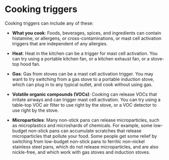 [//]: # (
source: gpt-3 + jph editing
tags: triggers
)

# Cooking triggers

Cooking triggers can include any of these:

* **What you cook**: Foods, beverages, spices, and ingredients can contain histamine, or allergens, or cross-contaminations, or mast cell activation triggers that are independent of any allergies.

* **Heat**: Heat in the kitchen can be a trigger for mast cell activation. You can try using a portable kitchen fan, or a kitchen exhaust fan, or a stove-top hood fan.

* **Gas**: Gas from stoves can be a mast cell activation trigger. You may want to try switching from a gas stove to a portable induction stove, which can plug in to any typical outlet, and cook without using gas.
 
* **Volatile organic compounds (VOCs)**: Cooking can release VOCs that irritate airways and can trigger mast cell activation. You can try using a table-top VOC air filter to use right by the stove, or a VOC detector to use right by the stove.

* **Microparticles**: Many non-stick pans can release microparticles, such as microplastics and microshards of chemicals. For example, some low-budget non-stick pans can accumulate scratches that release microparticles that pollute your food. Some people get some relief by switching from low-budget non-stick pans to ferritic non-nickel stainless steel pans, which do not release microparticles, and are also nickle-free, and which work with gas stoves and induction stoves.

